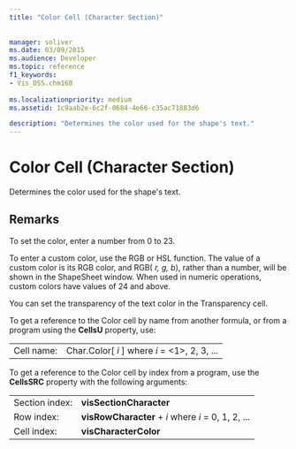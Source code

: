```yaml
---
title: "Color Cell (Character Section)"
 
 
manager: soliver
ms.date: 03/09/2015
ms.audience: Developer
ms.topic: reference
f1_keywords:
- Vis_DSS.chm160
 
ms.localizationpriority: medium
ms.assetid: 1c9aab2e-6c2f-0684-4e66-c35ac71883d6

description: "Determines the color used for the shape's text."
---
```


# Color Cell (Character Section)

Determines the color used for the shape's text.
  
## Remarks

To set the color, enter a number from 0 to 23.
  
To enter a custom color, use the RGB or HSL function. The value of a custom color is its RGB color, and RGB( *r, g, b*), rather than a number, will be shown in the ShapeSheet window. When used in numeric operations, custom colors have values of 24 and above. 
  
You can set the transparency of the text color in the Transparency cell.
  
To get a reference to the Color cell by name from another formula, or from a program using the **CellsU** property, use: 
  
|||
|:-----|:-----|
|Cell name:  <br/> |Char.Color[ *i*  ]           where  *i*  = <1>, 2, 3, ... |
   
To get a reference to the Color cell by index from a program, use the **CellsSRC** property with the following arguments: 
  
|||
|:-----|:-----|
|Section index:  <br/> |**visSectionCharacter** <br/> |
|Row index:  <br/> |**visRowCharacter** +  *i*           where  *i*  = 0, 1, 2, ... |
|Cell index:  <br/> |**visCharacterColor** <br/> |
   

